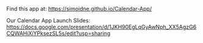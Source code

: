 Find this app at: https://simoidne.github.io/Calendar-App/

Our Calendar App Launch Slides: https://docs.google.com/presentation/d/1JKH90EgLqGyAwNph_XX5AgzG6CQWAHiXiYPksezSL5s/edit?usp=sharing
